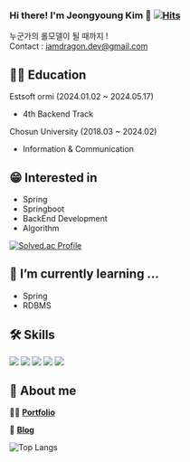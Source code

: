### Hi there! I'm Jeongyoung Kim 👋 [![Hits](https://hits.seeyoufarm.com/api/count/incr/badge.svg?url=https%3A%2F%2Fgithub.com%2Fdragon0622&count_bg=%237FB8FF&title_bg=%23555555&icon=&icon_color=%23E7E7E7&title=hits&edge_flat=false)](https://hits.seeyoufarm.com)
누군가의 롤모델이 될 때까지 ! </br>
Contact : iamdragon.dev@gmail.com

## 👨‍🎓 Education
Estsoft ormi (2024.01.02 ~ 2024.05.17)
  - 4th Backend Track
    
Chosun University (2018.03 ~ 2024.02)
  - Information & Communication
 
## 😁 Interested in
- Spring
- Springboot
- BackEnd Development
- Algorithm
  
[![Solved.ac Profile](http://mazassumnida.wtf/api/v2/generate_badge?boj=milk5137)](https://solved.ac/milk5137/)


## 🌱 I’m currently learning ...
- Spring
- RDBMS

## 🛠️ Skills
<div> 

  <img src="https://img.shields.io/badge/java-007396?style=flat-square&logo=java&logoColor=white"/>
  <img src="https://img.shields.io/badge/Spring-6DB33F?style=flat-square&logo=Spring&logoColor=white"/>
  <img src="https://img.shields.io/badge/SpringBoot-6DB33F?style=flat-square&logo=Springboot&logoColor=white"/>

  <img src="https://img.shields.io/badge/HTML5-E34F26?style=flat-square&logo=html5&logoColor=white"/>
  <img src="https://img.shields.io/badge/CSS3-1572B6?style=flat-square&logo=css3&logoColor=white"/>

</div>

## 🐉 About me
🙋‍♂️ [**Portfolio**](https://github.com/dragon0622/dragon0622)

💾 [**Blog**](https://velog.io/@iamdragon/posts)


![Top Langs](https://github-readme-stats.vercel.app/api/top-langs/?username=dragon0622&theme=dark)


<!--[Jeongyoung's GitHub stats](https://github-readme-stats.vercel.app/api?username=dragon0622&show_icons=true&theme=dark)-->

